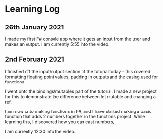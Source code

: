 # Learning Log

## 26th January 2021
I made my first F# console app where it gets an input from the user and makes an output. I am currently 5:55 into the video.  

## 2nd February 2021
I finished off the input/output section of the tutorial today - this covered formatting floating point values, padding in outputs and the casing used for functions.  

I went onto the bindings/mutables part of the tutorial. I made a new project for this to demonstrate the difference between let mutable and changing a ref.  

I am now onto making functions in F#, and I have started making a basic function that adds 2 numbers together in the functions project. While learning this, I discovered how you can cast numbers,  

I am currently 12:30 into the video.  